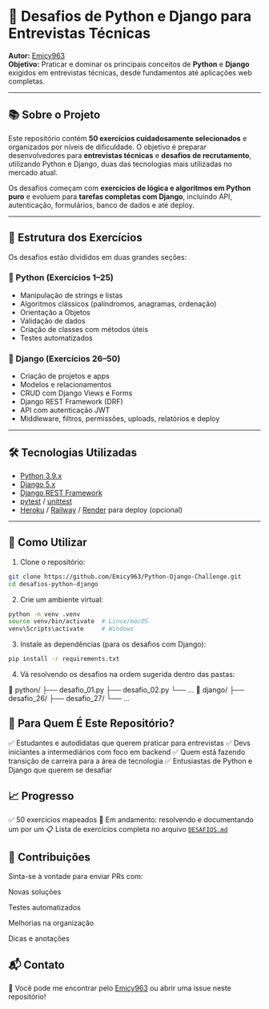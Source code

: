 # 🐍 Desafios de Python e Django para Entrevistas Técnicas

**Autor:** [Emicy963](https://github.com/Emicy963)  
**Objetivo:** Praticar e dominar os principais conceitos de **Python** e **Django** exigidos em entrevistas técnicas, desde fundamentos até aplicações web completas.

---

## 📚 Sobre o Projeto

Este repositório contém **50 exercícios cuidadosamente selecionados** e organizados por níveis de dificuldade. O objetivo é preparar desenvolvedores para **entrevistas técnicas** e **desafios de recrutamento**, utilizando Python e Django, duas das tecnologias mais utilizadas no mercado atual.

Os desafios começam com **exercícios de lógica e algoritmos em Python puro** e evoluem para **tarefas completas com Django**, incluindo API, autenticação, formulários, banco de dados e até deploy.

---

## 🧩 Estrutura dos Exercícios

Os desafios estão divididos em duas grandes seções:

### 🔹 Python (Exercícios 1–25)

- Manipulação de strings e listas
- Algoritmos clássicos (palíndromos, anagramas, ordenação)
- Orientação a Objetos
- Validação de dados
- Criação de classes com métodos úteis
- Testes automatizados

### 🔹 Django (Exercícios 26–50)

- Criação de projetos e apps
- Modelos e relacionamentos
- CRUD com Django Views e Forms
- Django REST Framework (DRF)
- API com autenticação JWT
- Middleware, filtros, permissões, uploads, relatórios e deploy

---

## 🛠 Tecnologias Utilizadas

- [Python 3.9.x](https://www.python.org/)
- [Django 5.x](https://www.djangoproject.com/)
- [Django REST Framework](https://www.django-rest-framework.org/)
- [pytest](https://docs.pytest.org/) / [unittest](https://docs.python.org/3/library/unittest.html)
- [Heroku](https://www.heroku.com/) / [Railway](https://railway.app/) / [Render](https://render.com/) para deploy (opcional)

---

## 🚀 Como Utilizar

1. Clone o repositório:

```bash
git clone https://github.com/Emicy963/Python-Django-Challenge.git
cd desafios-python-django
```

2. Crie um ambiente virtual:

```bash
python -m venv .venv
source venv/bin/activate  # Linux/macOS
venv\Scripts\activate     # Windows
```

3. Instale as dependências (para os desafios com Django):

```bash
pip install -r requirements.txt
```

4. Vá resolvendo os desafios na ordem sugerida dentro das pastas:

📁 python/
  ├── desafio_01.py
  ├── desafio_02.py
  └── ...
📁 django/
  ├── desafio_26/
  ├── desafio_27/
  └── ...

## 🧠 Para Quem É Este Repositório?

✅ Estudantes e autodidatas que querem praticar para entrevistas
✅ Devs iniciantes a intermediários com foco em backend
✅ Quem está fazendo transição de carreira para a área de tecnologia
✅ Entusiastas de Python e Django que querem se desafiar

## 📈 Progresso

✅ 50 exercícios mapeados
📌 Em andamento: resolvendo e documentando um por um
📋 Lista de exercícios completa no arquivo [`DESAFIOS.md`](docs/DESAFIOS.md)

## 🤝 Contribuições

Sinta-se à vontade para enviar PRs com:

Novas soluções

Testes automatizados

Melhorias na organização

Dicas e anotações

## 📬 Contato

📧 Você pode me encontrar pelo [Emicy963](https://www.github.com/Emicy963) ou abrir uma issue neste repositório!
